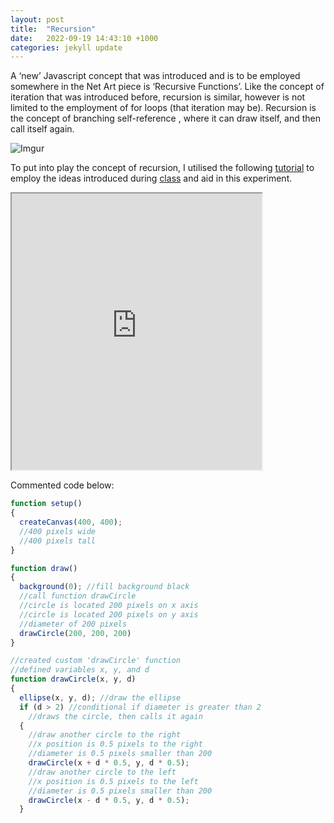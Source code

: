 ```yaml
---
layout: post
title:  "Recursion"
date:   2022-09-19 14:43:10 +1000
categories: jekyll update
---
```


A ‘new’ Javascript concept that was introduced and is to be employed somewhere in the Net Art piece is ‘Recursive Functions’. Like the concept of iteration that was introduced before, recursion is similar, however is not limited to the employment of for loops (that iteration may be). Recursion is the concept of branching self-reference , where it can draw itself, and then call itself again. 

![Imgur](https://i.imgur.com/jjdFIsQ.png)

To put into play the concept of recursion, I utilised the following [tutorial]( https://www.youtube.com/watch?v=jPsZwrV9ld0&ab_channel=TheCodingTrain) 
to employ the ideas introduced during [class]( http://thomas.capogre.co/rmit/ccs/2022/09/03/recursion.html) and aid in this experiment. 


<iframe src="https://editor.p5js.org/vivianluh/full/ZjHTjpxr2" width="400" height="442"></iframe>

Commented code below:

~~~js
function setup() 
{
  createCanvas(400, 400);
  //400 pixels wide
  //400 pixels tall
}

function draw() 
{
  background(0); //fill background black
  //call function drawCircle 
  //circle is located 200 pixels on x axis
  //circle is located 200 pixels on y axis
  //diameter of 200 pixels
  drawCircle(200, 200, 200)
}

//created custom 'drawCircle' function
//defined variables x, y, and d
function drawCircle(x, y, d)
{
  ellipse(x, y, d); //draw the ellipse
  if (d > 2) //conditional if diameter is greater than 2
    //draws the circle, then calls it again
  {
    //draw another circle to the right
    //x position is 0.5 pixels to the right
    //diameter is 0.5 pixels smaller than 200
    drawCircle(x + d * 0.5, y, d * 0.5);
    //draw another circle to the left
    //x position is 0.5 pixels to the left
    //diameter is 0.5 pixels smaller than 200
    drawCircle(x - d * 0.5, y, d * 0.5);
  }
~~~